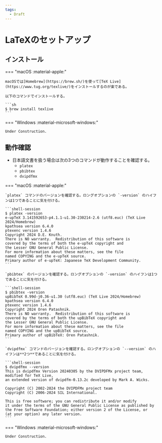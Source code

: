 ```yaml
---
tags:
  - Draft
---
```


# LaTeXのセットアップ

## インストール

=== "macOS :material-apple:"

	macOSでは[Homebrew](https://brew.sh/)を使って[TeX Live](https://www.tug.org/texlive/)をインストールするのが楽である。

	以下のコマンドでインストールする。

	```sh
	$ brew install texlive
	```

=== "Windows :material-microsoft-windows:"

	Under Construction.

## 動作確認

- 日本語文書を扱う場合は次の3つのコマンドが動作することを確認する。
	- `platex`
	- `pbibtex`
	- `dvipdfmx`

=== "macOS :material-apple:"

	`platex` コマンドのバージョンを確認する。ロングオプションの `-version` のハイフンは1つであることに気を付ける。

	```shell-session
	$ platex -version
	e-upTeX 3.141592653-p4.1.1-u1.30-230214-2.6 (utf8.euc) (TeX Live 2024/Homebrew)
	kpathsea version 6.4.0
	ptexenc version 1.4.6
	Copyright 2024 D.E. Knuth.
	There is NO warranty.  Redistribution of this software is
	covered by the terms of both the e-upTeX copyright and
	the Lesser GNU General Public License.
	For more information about these matters, see the file
	named COPYING and the e-upTeX source.
	Primary author of e-upTeX: Japanese TeX Development Community.
	```

	`pbibtex` のバージョンを確認する。ロングオプションの `-version` のハイフンは1つであることに気を付ける。

	```shell-session
	$ pbibtex -version
	upBibTeX 0.99d-j0.36-u1.30 (utf8.euc) (TeX Live 2024/Homebrew)
	kpathsea version 6.4.0
	ptexenc version 1.4.6
	Copyright 2024 Oren Patashnik.
	There is NO warranty.  Redistribution of this software is
	covered by the terms of both the upBibTeX copyright and
	the Lesser GNU General Public License.
	For more information about these matters, see the file
	named COPYING and the upBibTeX source.
	Primary author of upBibTeX: Oren Patashnik.
	```

	`dvipdfmx` コマンドのバージョンを確認する。ロングオプションの `--version` のハイフンは**2つ**であることに気を付ける。

	```shell-session
	$ dvipdfmx --version
	This is dvipdfmx Version 20240305 by the DVIPDFMx project team,
	modified for TeX Live,
	an extended version of dvipdfm-0.13.2c developed by Mark A. Wicks.

	Copyright (C) 2002-2024 the DVIPDFMx project team
	Copyright (C) 2006-2024 SIL International.

	This is free software; you can redistribute it and/or modify
	it under the terms of the GNU General Public License as published by
	the Free Software Foundation; either version 2 of the License, or
	(at your option) any later version.
	```

=== "Windows :material-microsoft-windows:"

	Under Construction.
